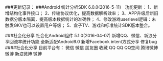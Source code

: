 ###更新记录：
###Android 统计分析SDK 6.0.0(2016-5-11）
    功能更新：
    1、新增结构化事件接口；
    2、传输协议优化，提高数据解析效率；
    3、APP升级后新旧数据分版本隔离，提高版本数据统计的准确性；
    4、修改游戏userlevel逻辑：未触发GKV也可以设置用户等级；
    5、盒子TV、游戏和标准统计SDK版本整合。
    
###社会化分享 社会化Android组件  5.1.0(2016-04-07)
    新增QQ、微信、新浪分享回流率统计功能
    全新适配Android6.0
    新增Facebook intent方式分享
    修复bug    
####社会化分享 目前平台有：
    微信 微信 朋友圈 收藏
    QQ  QQ QQ空间
    腾讯微博 微博
    新浪微博 微博
